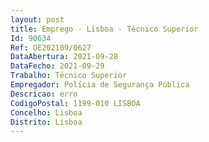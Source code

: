 ```yaml
--- 
layout: post
title: Emprego - Lisboa - Técnico Superior
Id: 90634
Ref: OE202109/0627
DataAbertura: 2021-09-28
DataFecho: 2021-09-29
Trabalho: Técnico Superior
Empregador: Polícia de Segurança Pública
Descricao: erro
CodigoPostal: 1199-010 LISBOA
Concelho: Lisboa
Distrito: Lisboa
--- 
```

